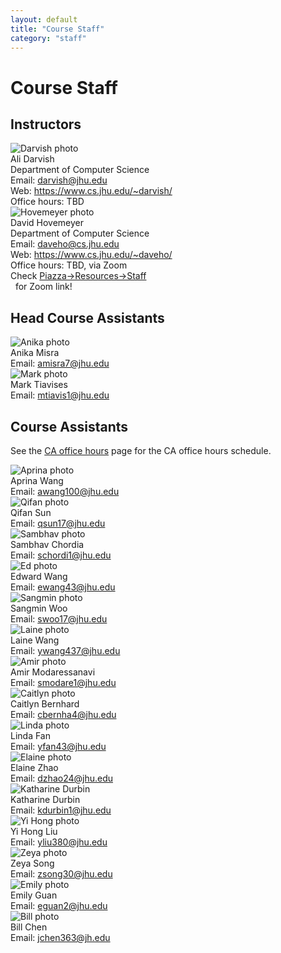 ```yaml
---
layout: default
title: "Course Staff"
category: "staff"
---
```


# Course Staff

## Instructors

<div class="card_container">

<div class="card">
  <img alt="Darvish photo" src="{{site.baseurl}}/img/staffpix/darvish.jpg">
  <div class="details">
   <span class="name_and_role">Ali Darvish</span><br>
   Department of Computer Science<br>
   Email: <a href="mailto:darvish@jhu.edu">darvish@jhu.edu</a><br>
   Web: <a class="external" target="_blank" href="https://www.cs.jhu.edu/~darvish/">https://www.cs.jhu.edu/~darvish/</a><br>
   Office hours: TBD
  </div>
</div>


<div class="card">
  <img alt="Hovemeyer photo" src="{{site.baseurl}}/img/staffpix/hovemeyer.jpg">
  <div class="details">
   <span class="name_and_role">David Hovemeyer</span><br>
   Department of Computer Science<br>
   Email: <a href="mailto:daveho@cs.jhu.edu">daveho@cs.jhu.edu</a><br>
   Web: <a class="external" target="_blank" href="https://www.cs.jhu.edu/~daveho/">https://www.cs.jhu.edu/~daveho/</a><br>
   Office hours: TBD, via Zoom<br>
   Check <a class="external" target="_blank" href="https://piazza.com/jhu/summer2022/en601220/staff">Piazza→Resources→Staff</a><br>&nbsp;&nbsp;for Zoom link!
  </div>
</div>

</div>

## Head Course Assistants

<!--
<div class="card_container">

<div class="card">
  <img alt="Anika photo" src="{{site.baseurl}}/img/staffpix/anika.jpg">
  <div class="details">
   <span class="name_and_role">Anika Misra</span><br>
   Email: <a href="mailto:amisra7@jhu.edu">amisra7@jhu.edu</a><br>
  </div>
</div>

</div>
-->

<div class="card_container">

<div class="card">
  <img alt="Anika photo" src="{{site.baseurl}}/img/staffpix/anika.jpg">
  <div class="details">
   <span class="name_and_role">Anika Misra</span><br>
   Email: <a href="mailto:amisra7@jhu.edu">amisra7@jhu.edu</a><br>
  </div>
</div>

<div class="card_container">

<div class="card">
  <img alt="Mark photo" src="{{site.baseurl}}/img/staffpix/mark.png">
  <div class="details">
   <span class="name_and_role">Mark Tiavises</span><br>
   Email: <a href="mailto:mtiavis1@jhu.edu">mtiavis1@jhu.edu</a><br>
  </div>
</div>

</div>

</div>

## Course Assistants

See the [CA office hours](officehours.html) page for the CA office hours schedule.

<div class="card_container">

<div class="card">
  <img alt="Aprina photo" src="{{site.baseurl}}/img/staffpix/aprina.jpg">
  <div class="details">
   <span class="name_and_role">Aprina Wang</span><br>
   Email: <a href="mailto:awang100@jhu.edu">awang100@jhu.edu</a><br>
  </div>
</div>

<div class="card">
  <img alt="Qifan photo" src="{{site.baseurl}}/img/staffpix/qifan.png">
  <div class="details">
   <span class="name_and_role">Qifan Sun</span><br>
   Email: <a href="mailto:qsun17@jhu.edu">qsun17@jhu.edu</a><br>
  </div>
</div>

<div class="card">
  <img alt="Sambhav photo" src="{{site.baseurl}}/img/staffpix/samb.jpeg">
  <div class="details">
   <span class="name_and_role">Sambhav Chordia</span><br>
   Email: <a href="mailto:schordi1@jhu.edu">schordi1@jhu.edu</a><br>
  </div>
</div>


<div class="card">
  <img alt="Ed photo" src="{{site.baseurl}}/img/staffpix/ed.jpg">
  <div class="details">
   <span class="name_and_role">Edward Wang</span><br>
   Email: <a href="mailto:ewang43@jhu.edu">ewang43@jhu.edu</a><br>
  </div>
</div>
<div class="card_container">

<div class="card">
  <img alt="Sangmin photo" src="{{site.baseurl}}/img/staffpix/sangmin.png">
  <div class="details">
   <span class="name_and_role">Sangmin Woo</span><br>
   Email: <a href="mailto:swoo17@jhu.edu">swoo17@jhu.edu</a><br>
  </div>
</div>

<div class="card">
  <img alt="Laine photo" src="{{site.baseurl}}/img/staffpix/laine.jpg">
  <div class="details">
   <span class="name_and_role">Laine Wang</span><br>
   Email: <a href="mailto:ywang437@jhu.edu">ywang437@jhu.edu</a><br>
  </div>
</div>

<div class="card">
  <img alt="Amir photo" src="{{site.baseurl}}/img/staffpix/placeholder.jpg">
  <div class="details">
   <span class="name_and_role">Amir Modaressanavi</span><br>
   Email: <a href="mailto:smodare1@jhu.edu">smodare1@jhu.edu</a><br>
  </div>
</div>

<div class="card">
  <img alt="Caitlyn photo" src="{{site.baseurl}}/img/staffpix/placeholder.jpg">
  <div class="details">
   <span class="name_and_role">Caitlyn Bernhard</span><br>
   Email: <a href="mailto:cbernha4@jhu.edu">cbernha4@jhu.edu</a><br>
  </div>
</div>

<div class="card">
  <img alt="Linda photo" src="{{site.baseurl}}/img/staffpix/placeholder.jpg">
  <div class="details">
   <span class="name_and_role">Linda Fan</span><br>
   Email: <a href="mailto:yfan43@jhu.edu">yfan43@jhu.edu</a><br>
  </div>
</div>

<div class="card">
  <img alt="Elaine photo" src="{{site.baseurl}}/img/staffpix/elaine.jpg">
  <div class="details">
   <span class="name_and_role">Elaine Zhao</span><br>
   Email: <a href="mailto:dzhao24@jhu.edu">dzhao24@jhu.edu</a><br>
  </div>
</div>

<div class="card">
  <img alt="Katharine Durbin" src="{{site.baseurl}}/img/staffpix/placeholder.jpg">
  <div class="details">
   <span class="name_and_role">Katharine Durbin</span><br>
   Email: <a href="mailto:kdurbin1@jhu.edu">kdurbin1@jhu.edu</a><br>
  </div>
</div>

<div class="card">
  <img alt="Yi Hong photo" src="{{site.baseurl}}/img/staffpix/placeholder.jpg">
  <div class="details">
   <span class="name_and_role">Yi Hong Liu</span><br>
   Email: <a href="mailto:yliu380@jhu.edu">yliu380@jhu.edu</a><br>
  </div>
</div>

<div class="card">
  <img alt="Zeya photo" src="{{site.baseurl}}/img/staffpix/placeholder.jpg">
  <div class="details">
   <span class="name_and_role">Zeya Song</span><br>
   Email: <a href="mailto:zsong30@jhu.edu">zsong30@jhu.edu</a><br>
  </div>
</div>

<div class="card">
  <img alt="Emily photo" src="{{site.baseurl}}/img/staffpix/placeholder.jpg">
  <div class="details">
   <span class="name_and_role">Emily Guan</span><br>
   Email: <a href="mailto:eguan2@jhu.edu">eguan2@jhu.edu</a><br>
  </div>
</div>

<div class="card">
  <img alt="Bill photo" src="{{site.baseurl}}/img/staffpix/placeholder.jpg">
  <div class="details">
   <span class="name_and_role">Bill Chen</span><br>
   Email: <a href="mailto:jchen363@jh.edu">jchen363@jh.edu</a><br>
  </div>
</div>

</div>
<!--
<div class="card_container">

<div class="card">
  <img alt="NAME photo" src="{{site.baseurl}}/img/staffpix/placeholder.jpg">
  <div class="details">
   <span class="name_and_role">FIRSTNAME LASTNAME</span><br>
   Email: <a href="mailto:"></a><br>
  </div>
</div>

</div>
-->
